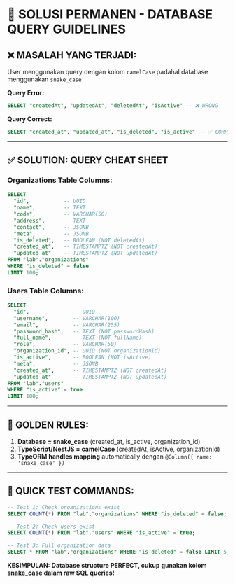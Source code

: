 # 🎯 SOLUSI PERMANEN - DATABASE QUERY GUIDELINES

## ❌ MASALAH YANG TERJADI:
User menggunakan query dengan kolom `camelCase` padahal database menggunakan `snake_case`

**Query Error:**
```sql
SELECT "createdAt", "updatedAt", "deletedAt", "isActive" -- ❌ WRONG
```

**Query Correct:**
```sql
SELECT "created_at", "updated_at", "is_deleted", "is_active" -- ✅ CORRECT
```

---

## ✅ SOLUTION: QUERY CHEAT SHEET

### Organizations Table Columns:
```sql
SELECT 
  "id",           -- UUID
  "name",         -- TEXT
  "code",         -- VARCHAR(50)
  "address",      -- TEXT  
  "contact",      -- JSONB
  "meta",         -- JSONB
  "is_deleted",   -- BOOLEAN (NOT deletedAt)
  "created_at",   -- TIMESTAMPTZ (NOT createdAt)
  "updated_at"    -- TIMESTAMPTZ (NOT updatedAt)
FROM "lab"."organizations"
WHERE "is_deleted" = false
LIMIT 100;
```

### Users Table Columns:
```sql
SELECT 
  "id",              -- UUID
  "username",        -- VARCHAR(100) 
  "email",           -- VARCHAR(255)
  "password_hash",   -- TEXT (NOT passwordHash)
  "full_name",       -- TEXT (NOT fullName)
  "role",            -- VARCHAR(50)
  "organization_id", -- UUID (NOT organizationId)
  "is_active",       -- BOOLEAN (NOT isActive)
  "meta",            -- JSONB
  "created_at",      -- TIMESTAMPTZ (NOT createdAt)
  "updated_at"       -- TIMESTAMPTZ (NOT updatedAt)
FROM "lab"."users"
WHERE "is_active" = true
LIMIT 100;
```

---

## 🔑 GOLDEN RULES:

1. **Database = snake_case** (created_at, is_active, organization_id)
2. **TypeScript/NestJS = camelCase** (createdAt, isActive, organizationId)  
3. **TypeORM handles mapping** automatically dengan `@Column({ name: 'snake_case' })`

---

## 🚀 QUICK TEST COMMANDS:

```sql
-- Test 1: Check organizations exist
SELECT COUNT(*) FROM "lab"."organizations" WHERE "is_deleted" = false;

-- Test 2: Check users exist  
SELECT COUNT(*) FROM "lab"."users" WHERE "is_active" = true;

-- Test 3: Full organization data
SELECT * FROM "lab"."organizations" WHERE "is_deleted" = false LIMIT 5;
```

**KESIMPULAN: Database structure PERFECT, cukup gunakan kolom snake_case dalam raw SQL queries!**